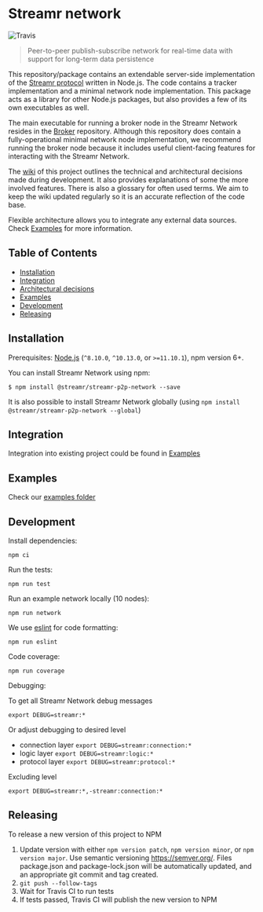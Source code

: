 # Streamr network 
 ![Travis](https://travis-ci.com/streamr-dev/network.svg?token=qNNVCnYJo1fz18VTNpPZ&branch=master)
 
> Peer-to-peer publish-subscribe network for real-time data with support for long-term data persistence

This repository/package contains an extendable server-side implementation of the 
[Streamr protocol](https://github.com/streamr-dev/streamr-client-protocol-js) written in Node.js.
The code contains a tracker implementation and a minimal network node implementation.
This package acts as a library for other Node.js packages, but also provides a few of its own executables as well.


The main executable for running a broker node in the Streamr Network resides in the
[Broker](https://github.com/streamr-dev/broker) repository. Although this repository does contain a
fully-operational minimal network node implementation, we recommend running the broker node because it includes
useful client-facing features for interacting with the Streamr Network. 

The [wiki](https://github.com/streamr-dev/network/wiki) of this project outlines the technical and architectural
decisions made during development. It also provides explanations of some the more involved features. There is also a
glossary for often used terms. We aim to keep the wiki updated regularly so it is an accurate reflection of the code
base.

Flexible architecture allows you to integrate any external data sources.
Check [Examples](#examples) for more information.


## Table of Contents
- [Installation](#installation)
- [Integration](#integration)
- [Architectural decisions](https://github.com/streamr-dev/network/wiki)
- [Examples](#examples)
- [Development](#development)
- [Releasing](#releasing)

## Installation

Prerequisites: [Node.js](https://nodejs.org/) (`^8.10.0`, `^10.13.0`, or `>=11.10.1`), npm version 6+.

You can install Streamr Network using npm:

```
$ npm install @streamr/streamr-p2p-network --save
```

It is also possible to install Streamr Network globally (using `npm install @streamr/streamr-p2p-network --global`)

## Integration

Integration into existing project could be found in [Examples](./examples)

## Examples

Check our [examples folder](./examples)

## Development

Install dependencies:

    npm ci
    
Run the tests:

    npm run test

Run an example network locally (10 nodes):

    npm run network

We use [eslint](https://github.com/eslint/eslint) for code formatting:

    npm run eslint

Code coverage:

    npm run coverage
    
Debugging:

To get all Streamr Network debug messages  

    export DEBUG=streamr:*
    
Or adjust debugging to desired level 

- connection layer `export DEBUG=streamr:connection:*`
- logic layer `export DEBUG=streamr:logic:*`
- protocol layer `export DEBUG=streamr:protocol:*`

Excluding level

    export DEBUG=streamr:*,-streamr:connection:*
    
    
## Releasing

To release a new version of this project to NPM

1. Update version with either `npm version patch`, `npm version minor`, or `npm version major`. Use semantic versioning
https://semver.org/. Files package.json and package-lock.json will be automatically updated, and an appropriate git commit and tag created. 
2. `git push --follow-tags`
3. Wait for Travis CI to run tests
4. If tests passed, Travis CI will publish the new version to NPM
